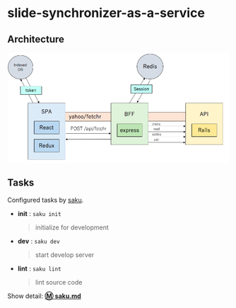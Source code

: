 # slide-synchronizer-as-a-service

Architecture
---

![](./.github/design.png)

Tasks
---

Configured tasks by [saku](https://github.com/kt3k/saku).

- **init** : `saku init`
  > initialize for development
- **dev** : `saku dev`
  > start develop server
- **lint** : `saku lint`
  > lint source code

Show detail: **[:m: saku.md](./saku.md)**
